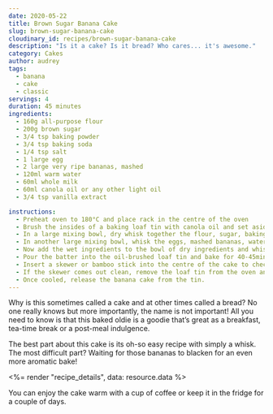 ```yaml
---
date: 2020-05-22
title: Brown Sugar Banana Cake
slug: brown-sugar-banana-cake
cloudinary_id: recipes/brown-sugar-banana-cake
description: "Is it a cake? Is it bread? Who cares... it's awesome."
category: Cakes
author: audrey
tags:
  - banana
  - cake
  - classic
servings: 4
duration: 45 minutes
ingredients:
  - 160g all-purpose flour
  - 200g brown sugar
  - 3/4 tsp baking powder
  - 3/4 tsp baking soda
  - 1/4 tsp salt
  - 1 large egg
  - 2 large very ripe bananas, mashed
  - 120ml warm water
  - 60ml whole milk
  - 60ml canola oil or any other light oil
  - 3/4 tsp vanilla extract

instructions:
  - Preheat oven to 180°C and place rack in the centre of the oven
  - Brush the insides of a baking loaf tin with canola oil and set aside
  - In a large mixing bowl, dry whisk together the flour, sugar, baking powder, baking soda and salt.
  - In another large mixing bowl, whisk the eggs, mashed bananas, water, milk, oil and vanilla extract – in no particular order.
  - Now add the wet ingredients to the bowl of dry ingredients and whisk until all combined. The batter is quite thin here, don’t worry.
  - Pour the batter into the oil-brushed loaf tin and bake for 40-45mins.
  - Insert a skewer or bamboo stick into the centre of the cake to check for doneness. If the stick comes out still with wet batter, continue baking for another 5-10mins.
  - If the skewer comes out clean, remove the loaf tin from the oven and let it cool on a wire rack.
  - Once cooled, release the banana cake from the tin.
---
```


Why is this sometimes called a cake and at other times called a bread? No one really knows but more importantly, the name is not important! All you need to know is that this baked oldie is a goodie that’s great as a breakfast, tea-time break or a post-meal indulgence.

The best part about this cake is its oh-so easy recipe with simply a whisk. The most difficult part? Waiting for those bananas to blacken for an even more aromatic bake!

<%= render "recipe_details", data: resource.data %>

You can enjoy the cake warm with a cup of coffee or keep it in the fridge for a couple of days.
